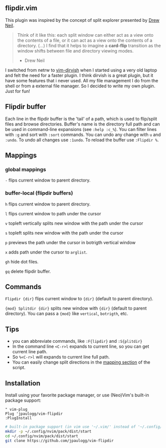 ## flipdir.vim

This plugin was inspired by the concept of split explorer presented by [Drew Neil](http://vimcasts.org/blog/2013/01/oil-and-vinegar-split-windows-and-project-drawer/).

> Think of it like this: each split window can either act as a view onto the contents of a file, or it
> can act as a view onto the contents of a directory. (...) I find that it helps to imagine a
> **card-flip** transition as the window shifts between file and directory viewing modes.
> - Drew Neil

I switched from netrw to [vim-dirvish](https://github.com/justinmk/vim-dirvish) when I started using a
very old laptop and felt the need for a faster plugin. I think dirvish is a great plugin, but it
have some features that i never used. All my file management I do from the shell or from a external
file manager. So I decided to write my own plugin. Just for fun!

## Flipdir buffer

Each line in the flipdir buffer is the 'tail' of a path, which is used to flip/split files and browse directories.
Buffer's name is the directory full path and can be used in command-line expansions (see `:help
:c_%`). You can filter lines with `:g` and sort with `:sort` commands. You can undo any change with
`u` and `:undo`. To undo all changes use `:1undo`. To reload the buffer use `:Flipdir %`.

## Mappings

### global mappings

`-` flips current window to parent directory.

### buffer-local (flipdir buffers)

`h` flips current window to parent directory.

`l` flips current window to path under the cursor

`v` topleft vertically splits new window with the path under the cursor

`s` topleft splits new window with the path under the cursor

`p` previews the path under the cursor in botrigth vertical window

`x` adds path under the cursor to `arglist`.

`gh` hide dot files.

`gq` delete flipdir buffer.

## Commands

`Flipdir {dir}` flips current window to `{dir}` (default to parent directory).

`{mod} Splitdir {dir}` splits new window with `{dir}` (default to parent directory).
You can pass a `{mod}` like `vertical`, `botrigth`, etc.

## Tips

- you can abbreviate commands, like `:F{lipdir}` and `:S{plitdir}`
- In the command line `<C-r>l` expands to current line, so you can get current line path.
- So `%<C-r>l` will expands to current line full path.
- You can easily change split directions in the [mapping section](https://github.com/jpaulogg/vim-flipdir/blob/ee2b8801eefacb533b82f5d679682566142d6820/plugin/flipdir.vim#L24-L27)
  of the script.

## Installation

Install using your favorite package manager, or use (Neo)Vim's built-in package support:

```vim
" vim-plug
Plug 'jpaulogg/vim-flipdir
:PlugInstall
```

```bash
# built-in package support (in vim use '~/.vim/' instead of '~/.config/nvim')
mkdir -p ~/.config/nvim/pack/dist/start
cd ~/.config/nvim/pack/dist/start
git clone https://github.com/jpaulogg/vim-flipdir
```
